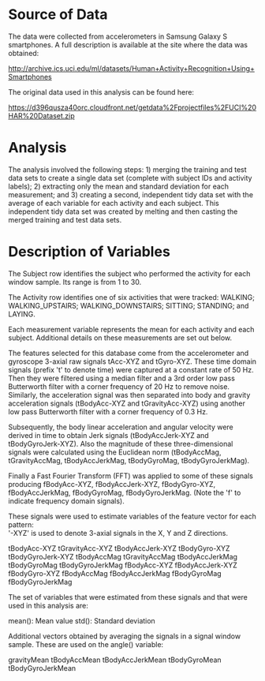 Source of Data
==============

The data were collected from accelerometers in Samsung Galaxy S smartphones. A full description is available at the site where the data was obtained:

http://archive.ics.uci.edu/ml/datasets/Human+Activity+Recognition+Using+Smartphones 

The original data used in this analysis can be found here:

https://d396qusza40orc.cloudfront.net/getdata%2Fprojectfiles%2FUCI%20HAR%20Dataset.zip

Analysis
========

The analysis involved the following steps: 1) merging the training and test data sets to create a single data set (complete with subject IDs and activity labels); 2) extracting only the mean and standard deviation for each measurement; and 3) creating a second, independent tidy data set with the average of each variable for each activity and each subject. This independent tidy data set was created by melting and then casting the merged training and test data sets.

Description of Variables
========================

The Subject row identifies the subject who performed the activity for each window sample. Its range is from 1 to 30.

The Activity row identifies one of six activities that were tracked: WALKING; WALKING_UPSTAIRS; WALKING_DOWNSTAIRS; SITTING; STANDING; and LAYING.

Each measurement variable represents the mean for each activity and each subject. Additional details on these measurements are set out below.

The features selected for this database come from the accelerometer and gyroscope 3-axial raw signals tAcc-XYZ and tGyro-XYZ. These time domain signals (prefix 't' to denote time) were captured at a constant rate of 50 Hz. Then they were filtered using a median filter and a 3rd order low pass Butterworth filter with a corner frequency of 20 Hz to remove noise. Similarly, the acceleration signal was then separated into body and gravity acceleration signals (tBodyAcc-XYZ and tGravityAcc-XYZ) using another low pass Butterworth filter with a corner frequency of 0.3 Hz. 

Subsequently, the body linear acceleration and angular velocity were derived in time to obtain Jerk signals (tBodyAccJerk-XYZ and tBodyGyroJerk-XYZ). Also the magnitude of these three-dimensional signals were calculated using the Euclidean norm (tBodyAccMag, tGravityAccMag, tBodyAccJerkMag, tBodyGyroMag, tBodyGyroJerkMag). 

Finally a Fast Fourier Transform (FFT) was applied to some of these signals producing fBodyAcc-XYZ, fBodyAccJerk-XYZ, fBodyGyro-XYZ, fBodyAccJerkMag, fBodyGyroMag, fBodyGyroJerkMag. (Note the 'f' to indicate frequency domain signals). 

These signals were used to estimate variables of the feature vector for each pattern:  
'-XYZ' is used to denote 3-axial signals in the X, Y and Z directions.

tBodyAcc-XYZ
tGravityAcc-XYZ
tBodyAccJerk-XYZ
tBodyGyro-XYZ
tBodyGyroJerk-XYZ
tBodyAccMag
tGravityAccMag
tBodyAccJerkMag
tBodyGyroMag
tBodyGyroJerkMag
fBodyAcc-XYZ
fBodyAccJerk-XYZ
fBodyGyro-XYZ
fBodyAccMag
fBodyAccJerkMag
fBodyGyroMag
fBodyGyroJerkMag

The set of variables that were estimated from these signals and that were used in this analysis are: 

mean(): Mean value
std(): Standard deviation

Additional vectors obtained by averaging the signals in a signal window sample. These are used on the angle() variable:

gravityMean
tBodyAccMean
tBodyAccJerkMean
tBodyGyroMean
tBodyGyroJerkMean



